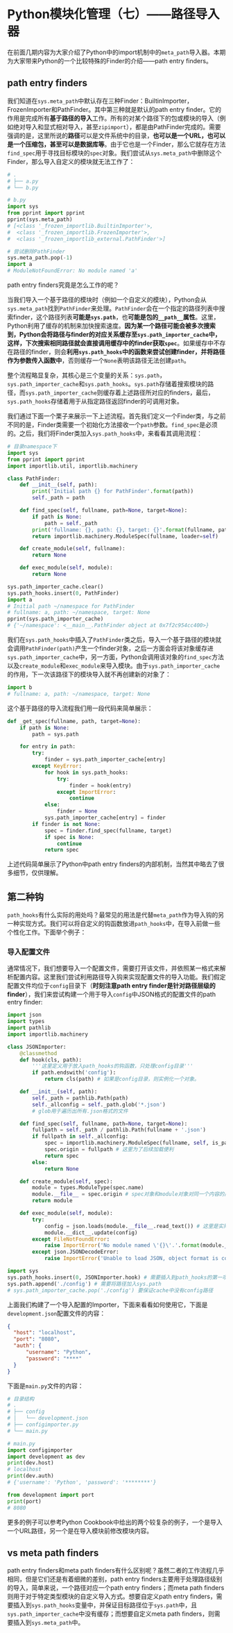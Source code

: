 # Python模块化管理（七）——路径导入器

在前面几期内容为大家介绍了Python中的import机制中的`meta_path`导入器。本期为大家带来Python的一个比较特殊的Finder的介绍——path entry finders。

## path entry finders

我们知道在`sys.meta_path`中默认存在三种Finder：BuiltinImporter，FrozenImporter和PathFinder。其中第三种就是默认的path entry finder。它的作用是完成所有**基于路径的导入**工作。所有的对某个路径下的包或模块的导入（例如绝对导入和显式相对导入，甚至`zipimport`），都是由PathFinder完成的。需要强调的是，这里所说的**路径**可以是文件系统中的目录，**也可以是一个URL，也可以是一个压缩包，甚至可以是数据库等**。由于它也是一个Finder，那么它就存在方法`find_spec`用于寻找目标模块的`spec`对象。我们尝试从`sys.meta_path`中删除这个Finder，那么导入自定义的模块就无法工作了：

```python
# .
# ├── a.py
# └── b.py

# b.py
import sys
from pprint import pprint
pprint(sys.meta_path)
# [<class '_frozen_importlib.BuiltinImporter'>,
#  <class '_frozen_importlib.FrozenImporter'>,
#  <class '_frozen_importlib_external.PathFinder'>]

# 尝试删除PathFinder
sys.meta_path.pop(-1)
import a
# ModuleNotFoundError: No module named 'a'
```

path entry finders究竟是怎么工作的呢？

当我们导入一个基于路径的模块时（例如一个自定义的模块），Python会从`sys.meta_path`找到`PathFinder`来处理。`PathFinder`会在一个指定的路径列表中搜索finder，这个路径列表**可能是`sys.path`**，也**可能是包的`__path__`属性**。这里，Python利用了缓存的机制来加快搜索速度。**因为某一个路径可能会被多次搜索到，Python会将路径与finder的对应关系缓存至`sys.path_importer_cache`中，这样，下次搜索相同路径就会直接调用缓存中的finder获取`spec`**。如果缓存中不存在路径的finder，则会**利用`sys.path_hooks`中的函数来尝试创建finder，并将路径作为参数传入函数中**，否则缓存一个`None`表明该路径无法创建`path`。

整个流程略显复杂，其核心是三个变量的关系：`sys.path`，`sys.path_importer_cache`和`sys.path_hooks`。`sys.path`存储着搜索模块的路径，而`sys.path_importer_cache`则缓存着上述路径所对应的finders，最后，`sys.path_hooks`存储着用于从指定路径返回finder的可调用对象。

我们通过下面一个栗子来展示一下上述流程。首先我们定义一个Finder类，与之前不同的是，Finder类需要一个初始化方法接收一个`path`参数。`find_spec`是必须的。之后，我们将Finder类加入`sys.path_hooks`中，来看看其调用流程：

```python
# 目录namespace下
import sys
from pprint import pprint
import importlib.util, importlib.machinery

class PathFinder:
    def __init__(self, path):
        print('Initial path {} for PathFinder'.format(path))
        self._path = path

    def find_spec(self, fullname, path=None, target=None):
        if path is None:
            path = self._path
        print('fullname: {}, path: {}, target: {}'.format(fullname, path, target))
        return importlib.machinery.ModuleSpec(fullname, loader=self)

    def create_module(self, fullname):
        return None

    def exec_module(self, module):
        return None

sys.path_importer_cache.clear()
sys.path_hooks.insert(0, PathFinder)
import a
# Initial path ~/namespace for PathFinder
# fullname: a, path: ~/namespace, target: None
pprint(sys.path_importer_cache)
# {'~/namespace': <__main__.PathFinder object at 0x7f2c954cc400>}
```

我们在`sys.path_hooks`中插入了`PathFinder`类之后，导入一个基于路径的模块就会调用`PathFinder(path)`产生一个finder对象，之后一方面会将该对象缓存进`sys.path_importer_cache`中，另一方面，Python会调用该对象的`find_spec`方法以及`create_module`和`exec_module`来导入模块。由于`sys.path_importer_cache`的作用，下一次该路径下的模块导入就不再创建新的对象了：

```python
import b
# fullname: a, path: ~/namespace, target: None
```

这个基于路径的导入流程我们用一段代码来简单展示：

```python
def _get_spec(fullname, path, target=None):
	if path is None:
        path = sys.path

    for entry in path:
        try:
            finder = sys.path_importer_cache[entry]
        except KeyError:
            for hook in sys.path_hooks:
                try:
                    finder = hook(entry)
                except ImportError:
                    continue
            else:
                finder = None
            sys.path_importer_cache[entry] = finder
        if finder is not None:
            spec = finder.find_spec(fullname, target)
            if spec is None:
                continue
            return spec
```

上述代码简单展示了Python中path entry finders的内部机制，当然其中略去了很多细节，仅供理解。

## 第二种钩

`path_hooks`有什么实际的用处吗？最常见的用法是代替`meta_path`作为导入钩的另一种实现方式。我们可以将自定义的钩函数放进`path_hooks`中，在导入前做一些个性化工作。下面举个例子：

### 导入配置文件

通常情况下，我们想要导入一个配置文件，需要打开该文件，并依照某一格式来解析配置内容。这里我们尝试利用路径导入钩来实现配置文件的导入功能。我们假定配置文件均位于`config`目录下（**时刻注意path entry finder是针对路径层级的finder**），我们来尝试构建一个用于导入`config`中JSON格式的配置文件的path entry finder:

```python
import json
import types
import pathlib
import importlib.machinery

class JSONImporter:
    @classmethod
    def hook(cls, path):
        '''这里定义用于放入path_hooks的钩函数，只处理config目录'''
        if path.endswith('config'):
            return cls(path) # 如果是config目录，则实例化一个对象。

    def __init__(self, path):
        self._path = pathlib.Path(path)
        self._allconfig = self._path.glob('*.json') 
        # glob用于遍历出所有.json格式的文件

    def find_spec(self, fullname, path=None, target=None):
        fullpath = self._path / pathlib.Path(fullname + '.json')
        if fullpath in self._allconfig:
            spec = importlib.machinery.ModuleSpec(fullname, self, is_package=True)
            spec.origin = fullpath # 这里为了后续加载便利
            return spec
        else:
            return None

    def create_module(self, spec):
        module = types.ModuleType(spec.name)
        module.__file__ = spec.origin # spec对象和module对象对同一个内容的属性名不同
        return module

    def exec_module(self, module):
        try:
            config = json.loads(module.__file__.read_text()) # 这里是实际加载语句
            module.__dict__.update(config)
        except FileNotFoundError:
            raise ImportError('No module named \'{}\'.'.format(module.__name__)) from None
        except json.JSONDecodeError:
            raise ImportError('Unable to load JSON, object format is corrupted, file: {}'.format(module.__name__)) from None

import sys
sys.path_hooks.insert(0, JSONImporter.hook) # 需要插入到path_hooks的第一项
sys.path.append('./config') # 需要将路径加入sys.path
# sys.path_importer_cache.pop('./config') 要保证cache中没有config路径
```

上面我们构建了一个导入配置的Importer，下面来看看如何使用它，下面是`development.json`配置文件的内容：

```json
{
  "host": "localhost",
  "port": "8080",
  "auth": {
      "username": "Python",
      "password": "****"
  }
}
```

下面是`main.py`文件的内容：

```python
# 目录结构
# .
# ├── config
# │   └── development.json
# ├── configimporter.py
# └── main.py

# main.py
import configimporter
import development as dev
print(dev.host)
# localhost
print(dev.auth)
# {'username': 'Python', 'password': '********'}

from development import port
print(port)
# 8080
```

更多的例子可以参考Python Cookbook中给出的两个较复杂的例子，一个是导入一个URL路径，另一个是在导入模块前修改模块内容。

## vs meta path finders

path entry finders和meta path finders有什么区别呢？虽然二者的工作流程几乎相同，但是它们还是有着细微的差别，path entry finders主要用于处理路径级别的导入，简单来说，一个路径对应一个path entry finders；而meta path finders则用于对于特定类型模块的自定义导入方式。想要自定义path entry finders，需要插入到`sys.path_hooks`变量中，并保证目标路径位于`sys.path`中，且`sys.path_importer_cache`中没有缓存；而想要自定义meta path finders，则需要插入到`sys.meta_path`中。
